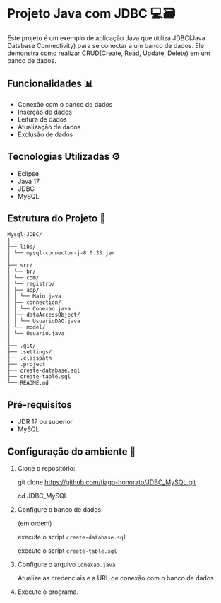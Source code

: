 # Projeto Java com JDBC 💻🗃️
Este projeto é um exemplo de aplicação Java que utiliza JDBC(Java Database Connectivity) para se conectar a um banco de dados.
Ele demonstra como realizar CRUD(Create, Read, Update, Delete) em um banco de dados.

## Funcionalidades 📊
- Conexão com o banco de dados
- Inserção de dados
- Leitura de dados
- Atualização de dados
- Exclusão de dados

## Tecnologias Utilizadas ⚙️
- Eclipse
- Java 17
- JDBC
- MySQL

## Estrutura do Projeto 📁
```plaintext
Mysql-JDBC/
│
├── libs/
│ └── mysql-connector-j-8.0.33.jar
│
├── src/
│ └── br/
│ └── com/
│ └── registro/
│ ├── app/
│ │ └── Main.java
│ ├── connection/
│ │ └── Conexao.java
│ ├── dataAccessObject/
│ │ └── UsuarioDAO.java
│ └── model/
│ └── Usuario.java
│
├── .git/
├── .settings/
├── .classpath
├── .project
├── create-database.sql
├── create-table.sql
└── README.md
```
## Pré-requisitos

- JDR 17 ou superior
- MySQL

## Configuração do ambiente 🔧
1. Clone o repositório:

    git clone https://github.com/tiago-honorato/JDBC_MySQL.git
  
    cd JDBC_MySQL
   
3. Configure o banco de dados:

    (em ordem)
   
    execute o script `create-database.sql`
   
    execute o script `create-table.sql`

4. Configure o arquivo `Conexao.java`

    Atualize as credenciais e a URL de conexão com o banco de dados

5. Execute o programa.
